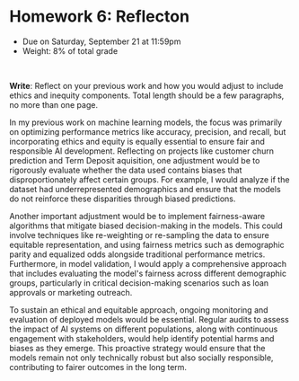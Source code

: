 # Homework 6: Reflecton

- Due on Saturday, September 21 at 11:59pm
- Weight: 8% of total grade

<br>

**Write**: Reflect on your previous work and how you would adjust to include ethics and inequity components. Total length should be a few paragraphs, no more than one page.

In my previous work on machine learning models, the focus was primarily on optimizing performance metrics like accuracy, precision, and recall, but incorporating ethics and equity is equally essential to ensure fair and responsible AI development. Reflecting on projects like customer churn prediction and Term Deposit aquisition, one adjustment would be to rigorously evaluate whether the data used contains biases that disproportionately affect certain groups. For example, I would analyze if the dataset had underrepresented demographics and ensure that the models do not reinforce these disparities through biased predictions.

Another important adjustment would be to implement fairness-aware algorithms that mitigate biased decision-making in the models. This could involve techniques like re-weighting or re-sampling the data to ensure equitable representation, and using fairness metrics such as demographic parity and equalized odds alongside traditional performance metrics. Furthermore, in model validation, I would apply a comprehensive approach that includes evaluating the model's fairness across different demographic groups, particularly in critical decision-making scenarios such as loan approvals or marketing outreach.

To sustain an ethical and equitable approach, ongoing monitoring and evaluation of deployed models would be essential. Regular audits to assess the impact of AI systems on different populations, along with continuous engagement with stakeholders, would help identify potential harms and biases as they emerge. This proactive strategy would ensure that the models remain not only technically robust but also socially responsible, contributing to fairer outcomes in the long term.











